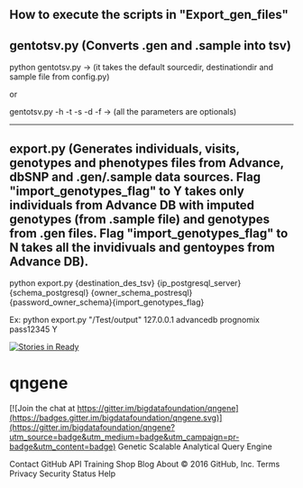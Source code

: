 How to execute the scripts in "Export_gen_files"
-----------------------
gentotsv.py (Converts .gen and .sample into tsv) 
-----------------------
python gentotsv.py -> (it takes the default sourcedir, destinationdir and sample file from config.py)

or

gentotsv.py  -h<help> -t<threads> -s<sourcedir> -d<destinationdir> -f<samplefile> -> (all the parameters are optionals)

------------------------
export.py (Generates individuals, visits, genotypes and phenotypes files from Advance, dbSNP and .gen/.sample data sources. Flag "import_genotypes_flag" to Y takes only individuals from Advance DB with imputed genotypes (from .sample file) and genotypes from .gen files. Flag "import_genotypes_flag" to N takes all the invidivuals and gentoypes from Advance DB). 
------------------------
python export.py {destination_des_tsv} {ip_postgresql_server} {schema_postgresql} {owner_schema_postresql} {password_owner_schema}{import_genotypes_flag}

Ex:
python export.py "/Test/output" 127.0.0.1 advancedb prognomix pass12345 Y


[![Stories in Ready](https://badge.waffle.io/bigdatafoundation/qngene.png?label=ready&title=Ready)](https://waffle.io/bigdatafoundation/qngene)
# qngene

[![Join the chat at https://gitter.im/bigdatafoundation/qngene](https://badges.gitter.im/bigdatafoundation/qngene.svg)](https://gitter.im/bigdatafoundation/qngene?utm_source=badge&utm_medium=badge&utm_campaign=pr-badge&utm_content=badge)
Genetic Scalable Analytical Query Engine

Contact GitHub API Training Shop Blog About
© 2016 GitHub, Inc. Terms Privacy Security Status Help
